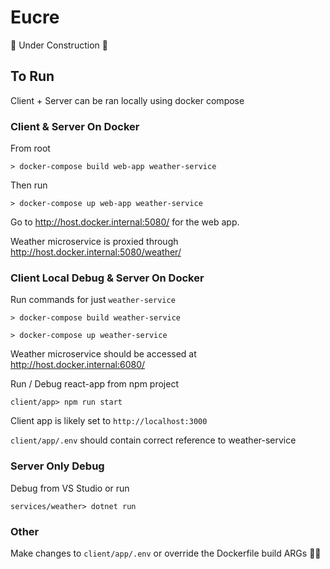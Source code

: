 # Eucre
🚧 Under Construction 🚧

## To Run

Client + Server can be ran locally using docker compose

### Client & Server On Docker
From root

`> docker-compose build web-app weather-service`

Then run

`> docker-compose up web-app weather-service`

Go to http://host.docker.internal:5080/ for the web app.

Weather microservice is proxied through http://host.docker.internal:5080/weather/

### Client Local Debug & Server On Docker
Run commands for just `weather-service`

`> docker-compose build weather-service`

`> docker-compose up weather-service`

Weather microservice should be accessed at http://host.docker.internal:6080/

Run / Debug react-app from npm project

`client/app> npm run start`

Client app is likely set to `http://localhost:3000`

`client/app/.env` should contain correct reference to weather-service

### Server Only Debug
Debug from VS Studio or run

`services/weather> dotnet run`

### Other
Make changes to `client/app/.env` or override the Dockerfile build ARGs 🤷‍♂️
